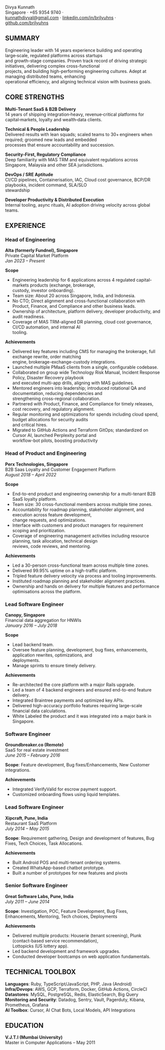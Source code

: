 Divya Kunnath  
Singapore · +65 9354 9740 ·  
kunnathdivyal@gmail.com · [linkedin.com/in/brilyuhns](https://www.linkedin.com/in/brilyuhns) · [github.com/brilyuhns](https://github.com/brilyuhns)

## SUMMARY

Engineering leader with 14 years experience building and operating large‑scale, regulated platforms across startups  
and growth-stage companies. Proven track record of driving strategic initiatives, delivering complex cross-functional  
projects, and building high-performing engineering cultures. Adept at managing distributed teams, enhancing  
operational efficiency, and aligning technical vision with business goals.  

## CORE STRENGTHS

**Multi‑Tenant SaaS & B2B Delivery**  
14 years of shipping integration‑heavy, revenue‑critical platforms for capital‑markets, loyalty and wealth‑data clients.

**Technical & People Leadership**  
Delivered results with lean squads; scaled teams to 30+ engineers when required; groomed new leads and embedded  
processes that ensure accountability and succession.

**Security‑First, Regulatory Compliance**  
Deep familiarity with MAS TRM and equivalent regulations across Singapore, Malaysia and other SEA jurisdictions.

**DevOps / SRE Aptitude**  
CI/CD pipelines, Containerisation, IAC, Cloud cost governance, BCP/DR playbooks, incident command, SLA/SLO  
stewardship

**Developer Productivity & Distributed Execution**  
Internal tooling, async rituals, AI adoption driving velocity across global teams.

## EXPERIENCE

### Head of Engineering  
**Alta (formerly Fundnel), Singapore**  
Private Capital Market Platform  
*Jan 2023 – Present*  

**Scope**  
- Engineering leadership for 6 applications across 4 regulated capital-markets products (exchange, brokerage,  
  custody, investor onboarding).  
- Team size: About 20 across Singapore, India, and Indonesia.  
- No CTO; Direct alignment and cross-functional collaboration with Product, Finance, and Compliance and other business leads.  
- Ownership of architecture, platform delivery, developer productivity, and audit readiness.  
- Coverage of MAS TRM-aligned DR planning, cloud cost governance, CI/CD automation, and internal AI  
  tooling.

**Achievements**  
- Delivered key features including CMS for managing the brokerage, full exchange rewrite, order matching  
  engine, brokerage-exchange-custody integrations.  
- Launched multiple PMaaS clients from a single, configurable codebase.  
- Collaborated on group wide Technology Risk Manual, Incident Response Policy, Disaster Recovery playbook  
  and executed multi-app drills, aligning with MAS guidelines.  
- Mentored engineers into leadership; introduced rotational QA and documentation, reducing dependencies and  
  strengthening cross-regional collaboration.  
- Partnered with Product, Finance, and Compliance for timely releases, cost recovery, and regulatory alignment.  
- Regular monitoring and optimizations for spends including cloud spend, budget allocations for security audits  
  and critical hires.  
- Migrated to GitHub Actions and Terraform GitOps; standardized on Cursor AI, launched Perplexity portal and  
  workflow-bot pilots, boosting productivity  

### Head of Product and Engineering  
**Perx Technologies, Singapore**  
B2B Saas Loyalty and Customer Engagement Platform  
*August 2018 – April 2022*  

**Scope**  
- End-to-end product and engineering ownership for a multi-tenant B2B SaaS loyalty platform.  
- Team size: 30 cross-functional members across multiple time zones.  
- Accountability for roadmap planning, stakeholder alignment, and execution across feature development,  
  change requests, and optimizations.  
- Interface with customers and product managers for requirement scoping and prioritization.  
- Coverage of engineering management activities including resource planning, task allocation, technical design  
  reviews, code reviews, and mentoring.

**Achievements**  
- Led a 30-person cross-functional team across multiple time zones.  
- Delivered 99.95% uptime on a high-traffic platform.  
- Tripled feature delivery velocity via process and tooling improvements.  
- Instituted roadmap planning and stakeholder alignment practices.  
- Ownership and hands on delivery for multiple features and performance optimisations across the platform.  

### Lead Software Engineer  
**Canopy, Singapore**  
Financial data aggregation for HNWIs  
*January 2016 – July 2018*  

**Scope**  
- Lead backend team.  
- Oversee feature planning, development, bug fixes, enhancements, application rewrites, optimizations, and  
  deployments.  
- Manage sprints to ensure timely delivery.

**Achievements**  
- Re-architected the core platform with a major Rails upgrade.  
- Led a team of 4 backend engineers and ensured end-to-end feature delivery.  
- Integrated Braintree payments and optimized key APIs.  
- Delivered high-accuracy portfolio features requiring large-scale financial data calculations.  
- White Labeled the product and it was integrated into a major bank in Singapore.  

### Software Engineer  
**Groundbreaker.co (Remote)**  
SaaS for real estate investment  
*June 2015 – February 2016*  

**Scope**: Feature development, Bug fixes/Enhancements, New Customer integrations.

**Achievements**  
- Integrated VerifyValid for escrow payment support.  
- Customized onboarding flows using liquid templates.  

### Lead Software Engineer  
**Xipcraft, Pune, India**  
Restaurant SaaS Platform  
*July 2014 – May 2015*  

**Scope**: Requirement gathering, Design and development of features, Bug Fixes, Tech Choices, Task Allocations.

**Achievements**  
- Built Android POS and multi-tenant ordering systems.  
- Created WhatsApp-based chatbot prototype.  
- Built a number of prototypes for new features and pivots  

### Senior Software Engineer  
**Great Software Labs, Pune, India**  
*July 2011 – June 2014*  

**Scope**: Investigation, POC, Feature Development, Bug Fixes, Enhancements, Mentoring, Tech choices, Deployments

**Achievements**  
- Delivered multiple products: Houserie (tenant screening), Plunk (contact-based service recommendation),  
  Lottopicks (US lottery app).  
- Led backend development and framework upgrades.  
- Conducted developer bootcamps on web application fundamentals.  

## TECHNICAL TOOLBOX

**Languages**: Ruby, TypeScript/JavaScript, PHP, Java (Android)  
**Infra/Devops**: AWS, GCP, Terraform, Docker, GitHub Actions, CircleCI  
**Datastores**: MySQL, PostgreSQL, Redis, ElasticSearch, Big Query  
**Monitoring and Security**: Datadog, Sentry, Vault, Pagerduty, Kibana, Prometheus, Grafana  
**AI Toolbox**: Cursor, AI Chat Bots, Local Models, API Integrations

## EDUCATION

**V.J.T.I (Mumbai University)**  
Master in Computer Applications – May 2011
